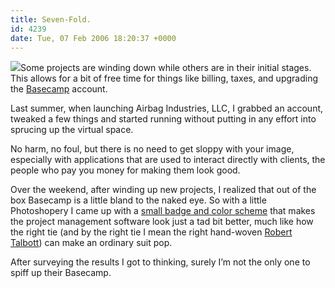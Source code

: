 ```yaml
---
title: Seven-Fold.
id: 4239
date: Tue, 07 Feb 2006 18:20:37 +0000
---
```


[![](http://www.airbagindustries.com/images/airbag_basecamp.gif)](http://www.airbagindustries.com/images/airbag_bc.png)Some projects are winding down while others are in their initial stages. This allows for a bit of free time for things like billing, taxes, and upgrading the [Basecamp](http://basecamphq.com/?referrer=airbag) account.  

Last summer, when launching Airbag Industries, <span class="caps">LLC</span>, I grabbed an account, tweaked a few things and started running without putting in any effort into sprucing up the virtual space.  

No harm, no foul, but there is no need to get sloppy with your image, especially with applications that are used to interact directly with clients, the people who pay you money for making them look good.  

Over the weekend, after winding up new projects, I realized that out of the box Basecamp is a little bland to the naked eye. So with a little Photoshopery I came up with a [small badge and color scheme](http://www.airbagindustries.com/images/airbag_bc.png) that makes the project management software look just a tad bit better, much like how the right tie (and by the right tie I mean the right hand-woven [Robert Talbott](http://www.roberttalbott.com/rt_neckwear.html)) can make an ordinary suit pop.  

After surveying the results I got to thinking, surely I’m not the only one to spiff up their Basecamp.





